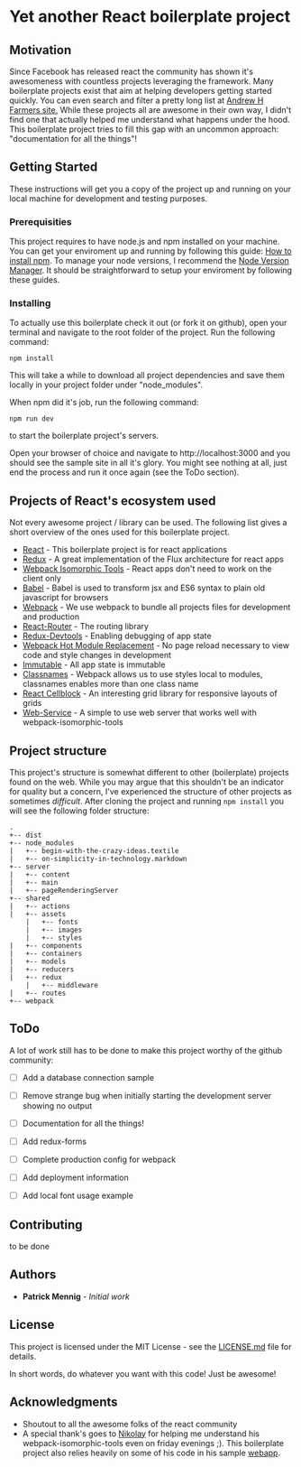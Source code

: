 # Yet another React boilerplate project

## Motivation

Since Facebook has released react the community has shown it's awesomeness with countless projects leveraging the framework.
Many boilerplate projects exist that aim at helping developers getting started quickly.
You can even search and filter a pretty long list at <a href="http://andrewhfarmer.com/starter-project/" target="_blank">Andrew H Farmers site.</a>
While these projects all are awesome in their own way, I didn't find one that actually helped me understand what happens under the hood.
This boilerplate project tries to fill this gap with an uncommon approach: "documentation for all the things"!

## Getting Started

These instructions will get you a copy of the project up and running on your local machine for development and testing purposes. 

### Prerequisities

This project requires to have node.js and npm installed on your machine.
You can get your enviroment up and running by following this guide: <a href="http://blog.npmjs.org/post/85484771375/how-to-install-npm" target="_blank">How to install npm</a>. 
To manage your node versions, I recommend the <a href="https://github.com/creationix/nvm" target="_blank">Node Version Manager</a>.
It should be straightforward to setup your enviroment by following these guides.


### Installing

To actually use this boilerplate check it out (or fork it on github), open your terminal and navigate to the root folder of the project.
Run the following command:

```
npm install
```

This will take a while to download all project dependencies and save them locally in your project folder under "node_modules".

When npm did it's job, run the following command:

```
npm run dev
```

to start the boilerplate project's servers. 

Open your browser of choice and navigate to http://localhost:3000 and you should see the sample site in all it's glory.
You might see nothing at all, just end the process and run it once again (see the ToDo section).

## Projects of React's ecosystem used

Not every awesome project / library can be used. The following list gives a short overview of the ones used for this boilerplate project.

* [React](https://facebook.github.io/react/) - This boilerplate project is for react applications
* [Redux]() - A great implementation of the Flux architecture for react apps
* [Webpack Isomorphic Tools]() - React apps don't need to work on the client only
* [Babel](https://babeljs.io) - Babel is used to transform jsx and ES6 syntax to plain old javascript for browsers
* [Webpack]() - We use webpack to bundle all projects files for development and production
* [React-Router]() - The routing library
* [Redux-Devtools]() - Enabling debugging of app state 
* [Webpack Hot Module Replacement]() - No page reload necessary to view code and style changes in development
* [Immutable]() - All app state is immutable
* [Classnames]() - Webpack allows us to use styles local to modules, classnames enables more than one class name
* [React Cellblock]() - An interesting grid library for responsive layouts of grids
* [Web-Service]() - A simple to use web server that works well with webpack-isomorphic-tools


## Project structure

This project's structure is somewhat different to other (boilerplate) projects found on the web.
While you may argue that this shouldn't be an indicator for quality but a concern, I've experienced the structure of other projects as sometimes *difficult*.
After cloning the project and running `npm install` you will see the following folder structure:

```
.
+-- dist
+-- node_modules
|   +-- begin-with-the-crazy-ideas.textile
|   +-- on-simplicity-in-technology.markdown
+-- server
|   +-- content
|   +-- main
|   +-- pageRenderingServer
+-- shared
|   +-- actions
|   +-- assets
    |   +-- fonts
    |   +-- images
    |   +-- styles
|   +-- components
|   +-- containers
|   +-- models
|   +-- reducers
|   +-- redux
    |   +-- middleware
|   +-- routes
+-- webpack
```


## ToDo

A lot of work still has to be done to make this project worthy of the github community:

- [ ] Add a database connection sample
- [ ] Remove strange bug when initially starting the development server showing no output
- [ ] Documentation for all the things!
- [ ] Add redux-forms
- [ ] Complete production config for webpack
- [ ] Add deployment information
- [ ] Add local font usage example


## Contributing

to be done


## Authors

* **Patrick Mennig** - *Initial work*

## License

This project is licensed under the MIT License - see the [LICENSE.md](LICENSE.md) file for details.

In short words, do whatever you want with this code! Just be awesome!

## Acknowledgments

* Shoutout to all the awesome folks of the react community
* A special thank's goes to [Nikolay](https://github.com/halt-hammerzeit) for helping me understand his webpack-isomorphic-tools even on friday evenings ;). This boilerplate project also relies heavily on some of his code in his sample [webapp](https://github.com/halt-hammerzeit/webapp).
